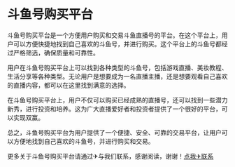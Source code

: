 # 斗鱼号购买平台

斗鱼号购买平台是一个方便用户购买和交易斗鱼直播号的平台。在这个平台上，用户可以方便快捷地找到自己喜欢的斗鱼号，并进行购买。这个平台上的斗鱼号都经过严格筛选，确保质量和可靠性。

用户在斗鱼号购买平台上可以找到各种类型的斗鱼号，包括游戏直播、美妆教程、生活分享等各种类型。无论用户是想要成为一名直播主播，还是想要观看自己喜欢的直播内容，都可以在这里找到满意的选择。

在斗鱼号购买平台上，用户不仅可以购买已经成熟的直播号，还可以找到一些潜力新秀，进行投资和培养。这为广大直播爱好者和投资者提供了一个很好的平台，可以实现双赢。

总之，斗鱼号购买平台为用户提供了一个便捷、安全、可靠的交易平台，让用户可以方便地找到自己喜欢的斗鱼号，并进行购买和交易。

更多关于斗鱼号购买平台请通过✈与我们联系，感谢阅读，谢谢！[点我✈联系](https://add.k02.cc)
